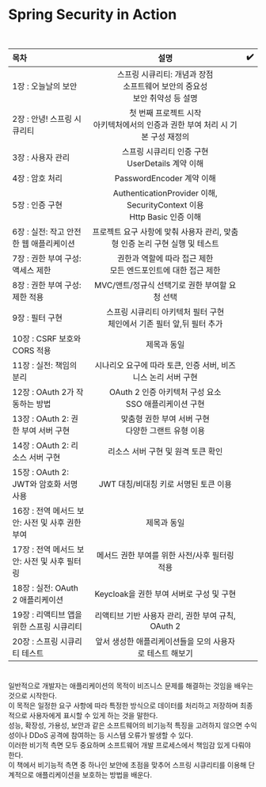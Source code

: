 # Spring Security in Action
<br>

목차|설명|✔️|
:--|:---:|---|
1장 : 오늘날의 보안|스프링 시큐리티: 개념과 장점<br>소프트웨어 보안의 중요성<br>보안 취약성 등 설명|
2장 : 안녕! 스프링 시큐리티|첫 번째 프로젝트 시작<br>아키텍처에서의 인증과 권한 부여 처리 시 기본 구성 재정의|
3장 : 사용자 관리|스프링 시큐리티 인증 구현<br>UserDetails 계약 이해| 
4장 : 암호 처리|PasswordEncoder 계약 이해|
5장 : 인증 구현|AuthenticationProvider 이해, SecurityContext 이용<br>Http Basic 인증 이해|
6장 : 실전: 작고 안전한 웹 애플리케이션|프로젝트 요구 사항에 맞춰 사용자 관리, 맞춤형 인증 논리 구현 실행 및 테스트|
7장 : 권한 부여 구성: 액세스 제한|권한과 역할에 따라 접근 제한<br> 모든 엔드포인트에 대한 접근 제한|
8장 : 권한 부여 구성: 제한 적용|MVC/앤트/정규식 선택기로 권한 부여할 요청 선택|
9장 : 필터 구현|스프링 시큐리티 아키텍처 필터 구현<br>체인에서 기존 필터 앞,뒤 필터 추가|
10장 : CSRF 보호와 CORS 적용|제목과 동일|
11장 : 실전: 책임의 분리|시나리오 요구에 따라 토큰, 인증 서버, 비즈니스 논리 서버 구현|
12장 : OAuth 2가 작동하는 방법|OAuth 2 인증 아키텍처 구성 요소<br>SSO 애플리케이션 구현|
13장 : OAuth 2: 권한 부여 서버 구현|맞춤형 권한 부여 서버 구현<br>다양한 그랜트 유형 이용|
14장 : OAuth 2: 리소스 서버 구현|리소스 서버 구현 및 원격 토큰 확인|
15장 : OAuth 2: JWT와 암호화 서명 사용|JWT 대칭/비대칭 키로 서명된 토큰 이용|
16장 : 전역 메서드 보안: 사전 및 사후 권한 부여|제목과 동일|
17장 : 전역 메서드 보안: 사전 및 사후 필터링|메서드 권한 부여를 위한 사전/사후 필터링 적용|
18장 : 실전: OAuth 2 애플리케이션|Keycloak을 권한 부여 서버로 구성 및 구현|
19장 : 리액티브 앱을 위한 스프링 시큐리티|리액티브 기반 사용자 관리, 권한 부여 규칙, OAuth 2|
20장 : 스프링 시큐리티 테스트|앞서 생성한 애플리케이션들을 모의 사용자로 테스트 해보기||
  #
  
  
  
일반적으로 개발자는 애플리케이션의 목적이 비즈니스 문제를 해결하는 것임을 배우는 것으로 시작한다.  
이 목적은 일정한 요구 사항에 따라 특정한 방식으로 데이터를 처리하고 저장하며 최종적으로 사용자에게 표시할 수 있게 하는 것을 말한다.  
성능, 확장성, 가용성, 보안과 같은 소프트웨어의 비기능적 특징을 고려하지 않으면 수익성이나 DDoS 공격에 참여하는 등 시스템 오류가 발생할 수 있다.  
이러한 비기적 측면 모두 중요하며 소프트웨어 개발 프로세스에서 책임감 있게 다뤄야 한다.  
이 책에서 비기능적 측면 중 하나인 보안에 초점을 맞추어 스프링 시큐리티를 이용해 단계적으로 애플리케이션을 보호하는 방법을 배운다.

